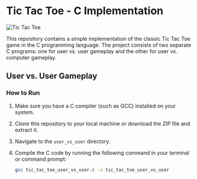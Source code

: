 # Tic Tac Toe - C Implementation

![Tic Tac Toe](tic_tac_toe.png)

This repository contains a simple implementation of the classic Tic Tac Toe game in the C programming language. The project consists of two separate C programs: one for user vs. user gameplay and the other for user vs. computer gameplay.

## User vs. User Gameplay

### How to Run

1. Make sure you have a C compiler (such as GCC) installed on your system.
2. Clone this repository to your local machine or download the ZIP file and extract it.
3. Navigate to the `user_vs_user` directory.
4. Compile the C code by running the following command in your terminal or command prompt:

   ```bash
   gcc tic_tac_toe_user_vs_user.c -o tic_tac_toe_user_vs_user
